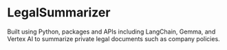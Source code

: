 # LegalSummarizer
Built using Python, packages and APIs including LangChain, Gemma, and Vertex AI to summarize private legal documents such as company policies. 
